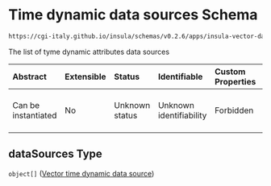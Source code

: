 # Time dynamic data sources Schema

```txt
https://cgi-italy.github.io/insula/schemas/v0.2.6/apps/insula-vector-dataset-time-dynamic-data.schema.json#/properties/dataSources
```

The list of tyme dynamic attributes data sources

| Abstract            | Extensible | Status         | Identifiable            | Custom Properties | Additional Properties | Access Restrictions | Defined In                                                                                                                                       |
| :------------------ | :--------- | :------------- | :---------------------- | :---------------- | :-------------------- | :------------------ | :----------------------------------------------------------------------------------------------------------------------------------------------- |
| Can be instantiated | No         | Unknown status | Unknown identifiability | Forbidden         | Allowed               | none                | [insula-vector-dataset-time-dynamic-data.schema.json\*](schemas/apps/insula-vector-dataset-time-dynamic-data.schema.json) |

## dataSources Type

`object[]` ([Vector time dynamic data source](insula-vector-dataset-time-dynamic-data-defs-vector-time-dynamic-data-source.md))
